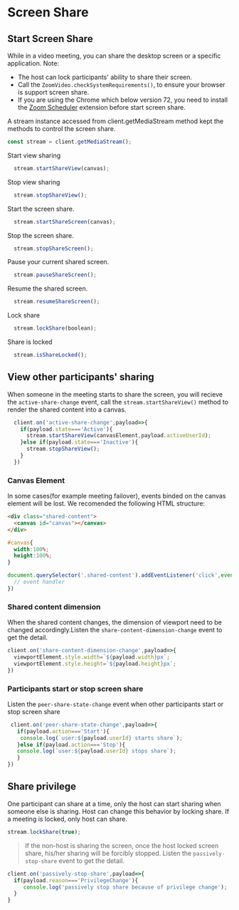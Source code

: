 # Screen Share

## Start Screen Share

While in a video meeting, you can share the desktop screen or a specific application.
Note:
  - The host can lock participants' ability to share their screen.
  - Call the `ZoomVideo.checkSystemRequirements()`, to ensure your browser is support screen share.
  - If you are using the Chrome which below version 72, you need to install the [Zoom Scheduler](https://chrome.google.com/webstore/detail/zoom-scheduler/kgjfgplpablkjnlkjmjdecgdpfankdle) extension before start screen share.

A stream instance accessed from client.getMediaStream method kept the methods to control the screen share.
```javascript
const stream = client.getMediaStream();
```

Start view sharing
```javascript
  stream.startShareView(canvas);
```

Stop view sharing
```javascript
  stream.stopShareView();
```

Start the screen share.
```javascript
  stream.startShareScreen(canvas);
```

Stop the screen share.
```javascript
  stream.stopShareScreen();
```

Pause your current shared screen.
```javascript
  stream.pauseShareScreen();
```

Resume the shared screen.
```javascript
  stream.resumeShareScreen();
```

Lock share
```javascript
  stream.lockShare(boolean);
```

Share is locked
```javascript
  stream.isShareLocked();
```


## View other participants' sharing

When someone in the meeting starts to share the screen, you will recieve the `active-share-change` event, call the `stream.startShareView()` method to render the shared content into a canvas.

```javascript
  client.on('active-share-change',payload=>{
    if(payload.state==='Active'){
      stream.startShareView(canvasElement,payload.activeUserId);
    }else if(payload.state==='Inactive'){
      stream.stopShareView();
    }
  })
```

### Canvas Element
In some cases(for example meeting failover), events binded on the canvas element will be lost. We recomended the following HTML structure:

```html
<div class="shared-content">
  <canvas id="canvas"></canvas>
</div>

```

```css
#canvas{
  width:100%;
  height:100%;
}
```

```javascript
document.querySelector('.shared-content').addEventListener('click',event=>{
  // event handler
})
```

### Shared content dimension
When the shared content changes, the dimension of viewport need to be changed accordingly.Listen the `share-content-dimension-change` event to get the detail.

```javascript
client.on('share-content-dimension-change',payload=>{
  viewportElement.style.width=`${payload.width}px`;
  viewportElement.style.height=`${payload.height}px`;
})
```

### Participants start or stop screen share
Listen the `peer-share-state-change` event when other participants start or stop screen share

```javascript
 client.on('peer-share-state-change',payload=>{
   if(payload.action==='Start'){
    console.log(`user:${payload.userId} starts share`);
   }else if(payload.action==='Stop'){
   console.log(`user:${payload.userId} stops share`);
   }
})
```
## Share privilege
One participant can share at a time, only the host can start sharing when someone else is sharing. Host can change this behavior by locking share. If a meeting is locked, only host can share.

```javascript
stream.lockShare(true);
```

> If the non-host is sharing the screen, once the host locked screen share, his/her sharing will be forcibly stopped. Listen the `passively-stop-share` event to get the detail.

```javascript
client.on('passively-stop-share',payload=>{
  if(payload.reason==='PrivilegeChange'){
     console.log('passively stop share because of privilege change');
  }
}
```